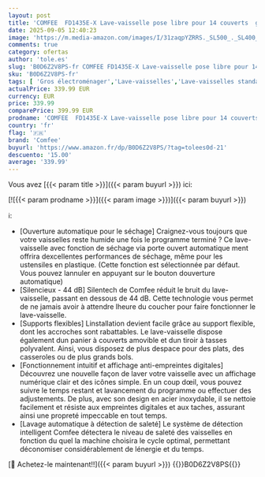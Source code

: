 ```yaml
---
layout: post
title: 'COMFEE  FD1435E-X Lave-vaisselle pose libre pour 14 couverts  grand format  44 dB  grand écran LED  départ différé  fonctionnalité demi-charge  supports flexibles  acier inoxydable'
date: 2025-09-05 12:40:23
image: 'https://m.media-amazon.com/images/I/31zaqpYZRRS._SL500_._SL400_.jpg'
comments: true
category: ofertas
author: 'tole.es'
slug: 'B0D6Z2V8PS-fr COMFEE FD1435E-X Lave-vaisselle pose libre pour 14...'
sku: 'B0D6Z2V8PS-fr'
tags: [ 'Gros électroménager','Lave-vaisselles','Lave-vaisselles standards','comfee','🇫🇷', ]
actualPrice: 339.99 EUR
currency: EUR
price: 339.99
comparePrice: 399.99 EUR
prodname: 'COMFEE  FD1435E-X Lave-vaisselle pose libre pour 14 couverts  grand format  44 dB  grand écran LED  départ différé  fonctionnalité demi-charge  supports flexibles  acier inoxydable'
country: 'fr'
flag: '🇫🇷'
brand: 'Comfee'
buyurl: 'https://www.amazon.fr/dp/B0D6Z2V8PS/?tag=tolees0d-21'
descuento: '15.00'
average: '339.99'
---
```


Vous avez [{{< param title >}}]({{< param buyurl >}}) ici:

[![{{< param prodname >}}]({{< param image >}})]({{< param buyurl >}})

ℹ️:

- [Ouverture automatique pour le séchage] Craignez-vous toujours que votre vaisselles reste humide une fois le programme terminé ? Ce lave-vaisselle avec fonction de séchage via porte ouvert automatique ment offrira dexcellentes performances de séchage, même pour les ustensiles en plastique. (Cette fonction est sélectionnée par défaut. Vous pouvez lannuler en appuyant sur le bouton douverture automatique)
- [Silencieux - 44 dB] Silentech de Comfee réduit le bruit du lave-vaisselle, passant en dessous de 44 dB. Cette technologie vous permet de ne jamais avoir à attendre lheure du coucher pour faire fonctionner le lave-vaisselle.
- [Supports flexibles] Linstallation devient facile grâce au support flexible, dont les accroches sont rabattables. Le lave-vaisselle dispose également dun panier à couverts amovible et dun tiroir à tasses polyvalent. Ainsi, vous disposez de plus despace pour des plats, des casseroles ou de plus grands bols.
- [Fonctionnement intuitif et affichage anti-empreintes digitales] Découvrez une nouvelle façon de laver votre vaisselle avec un affichage numérique clair et des icônes simple. En un coup dœil, vous pouvez suivre le temps restant et lavancement du programme ou effectuer des adjustements. De plus, avec son design en acier inoxydable, il se nettoie facilement et résiste aux empreintes digitales et aux taches, assurant ainsi une propreté impeccable en tout temps.
- [Lavage automatique à détection de saleté] Le système de détection intelligent Comfee détectera le niveau de saleté des vaisselles en fonction du quel la machine choisira le cycle optimal, permettant déconomiser considérablement de lénergie et du temps.

[🛒 Achetez-le maintenant!!]({{< param buyurl >}})
{{<world>}}B0D6Z2V8PS{{</world>}}
